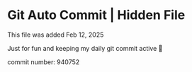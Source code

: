 # Git Auto Commit | Hidden File

This file was added Feb 12, 2025

Just for fun and keeping my daily git commit active 🤪

commit number: 940752
